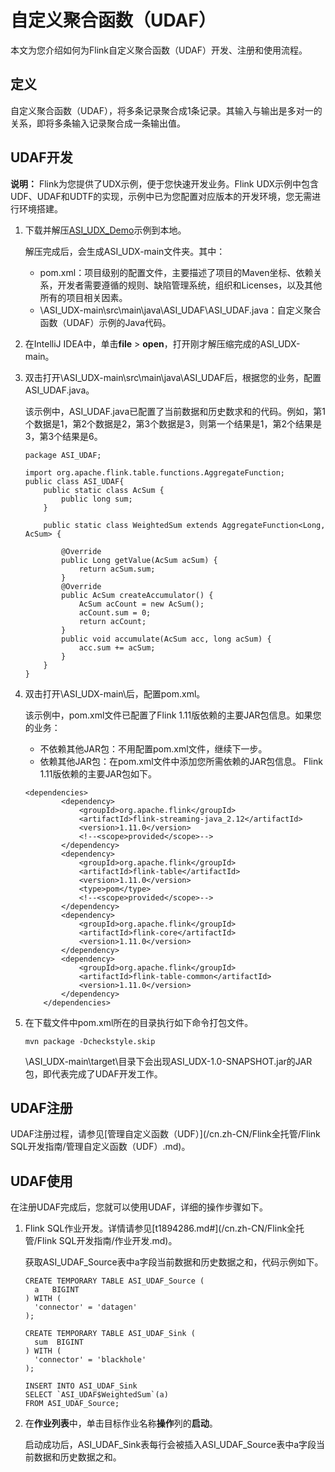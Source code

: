 # 自定义聚合函数（UDAF）

本文为您介绍如何为Flink自定义聚合函数（UDAF）开发、注册和使用流程。

## 定义

自定义聚合函数（UDAF），将多条记录聚合成1条记录。其输入与输出是多对一的关系，即将多条输入记录聚合成一条输出值。

## UDAF开发

**说明：** Flink为您提供了UDX示例，便于您快速开发业务。Flink UDX示例中包含UDF、UDAF和UDTF的实现，示例中已为您配置对应版本的开发环境，您无需进行环境搭建。

1.  下载并解压[ASI\_UDX\_Demo](https://github.com/RealtimeCompute/ASI_UDX)示例到本地。

    解压完成后，会生成ASI\_UDX-main文件夹。其中：

    -   pom.xml：项目级别的配置文件，主要描述了项目的Maven坐标、依赖关系，开发者需要遵循的规则、缺陷管理系统，组织和Licenses，以及其他所有的项目相关因素。
    -   \\ASI\_UDX-main\\src\\main\\java\\ASI\_UDAF\\ASI\_UDAF.java：自定义聚合函数（UDAF）示例的Java代码。
2.  在IntelliJ IDEA中，单击**file** \> **open**，打开刚才解压缩完成的ASI\_UDX-main。
3.  双击打开\\ASI\_UDX-main\\src\\main\\java\\ASI\_UDAF后，根据您的业务，配置ASI\_UDAF.java。

    该示例中，ASI\_UDAF.java已配置了当前数据和历史数求和的代码。例如，第1个数据是1，第2个数据是2，第3个数据是3，则第一个结果是1，第2个结果是3，第3个结果是6。

    ```
    package ASI_UDAF;
    
    import org.apache.flink.table.functions.AggregateFunction;
    public class ASI_UDAF{
        public static class AcSum {
            public long sum;
        }
    
        public static class WeightedSum extends AggregateFunction<Long, AcSum> {
    
            @Override
            public Long getValue(AcSum acSum) {
                return acSum.sum;
            }
            @Override
            public AcSum createAccumulator() {
                AcSum acCount = new AcSum();
                acCount.sum = 0;
                return acCount;
            }
            public void accumulate(AcSum acc, long acSum) {
                acc.sum += acSum;
            }
        }
    }
    ```

4.  双击打开\\ASI\_UDX-main\\后，配置pom.xml。

    该示例中，pom.xml文件已配置了Flink 1.11版依赖的主要JAR包信息。如果您的业务：

    -   不依赖其他JAR包：不用配置pom.xml文件，继续下一步。
    -   依赖其他JAR包：在pom.xml文件中添加您所需依赖的JAR包信息。
    Flink 1.11版依赖的主要JAR包如下。

    ```
    <dependencies>
            <dependency>
                <groupId>org.apache.flink</groupId>
                <artifactId>flink-streaming-java_2.12</artifactId>
                <version>1.11.0</version>
                <!--<scope>provided</scope>-->
            </dependency>
            <dependency>
                <groupId>org.apache.flink</groupId>
                <artifactId>flink-table</artifactId>
                <version>1.11.0</version>
                <type>pom</type>
                <!--<scope>provided</scope>-->
            </dependency>
            <dependency>
                <groupId>org.apache.flink</groupId>
                <artifactId>flink-core</artifactId>
                <version>1.11.0</version>
            </dependency>
            <dependency>
                <groupId>org.apache.flink</groupId>
                <artifactId>flink-table-common</artifactId>
                <version>1.11.0</version>
            </dependency>
        </dependencies>
    ```

5.  在下载文件中pom.xml所在的目录执行如下命令打包文件。

    ```
    mvn package -Dcheckstyle.skip
    ```

    \\ASI\_UDX-main\\target\\目录下会出现ASI\_UDX-1.0-SNAPSHOT.jar的JAR包，即代表完成了UDAF开发工作。


## UDAF注册

UDAF注册过程，请参见[管理自定义函数（UDF）](/cn.zh-CN/Flink全托管/Flink SQL开发指南/管理自定义函数（UDF）.md)。

## UDAF使用

在注册UDAF完成后，您就可以使用UDAF，详细的操作步骤如下。

1.  Flink SQL作业开发。详情请参见[t1894286.md\#](/cn.zh-CN/Flink全托管/Flink SQL开发指南/作业开发.md)。

    获取ASI\_UDAF\_Source表中a字段当前数据和历史数据之和，代码示例如下。

    ```
    CREATE TEMPORARY TABLE ASI_UDAF_Source (
      a   BIGINT
    ) WITH (
      'connector' = 'datagen'
    );
    
    CREATE TEMPORARY TABLE ASI_UDAF_Sink (
      sum  BIGINT
    ) WITH (
      'connector' = 'blackhole'
    );
    
    INSERT INTO ASI_UDAF_Sink
    SELECT `ASI_UDAF$WeightedSum`(a)
    FROM ASI_UDAF_Source;
    ```

2.  在**作业列表**中，单击目标作业名称**操作**列的**启动**。

    启动成功后，ASI\_UDAF\_Sink表每行会被插入ASI\_UDAF\_Source表中a字段当前数据和历史数据之和。


